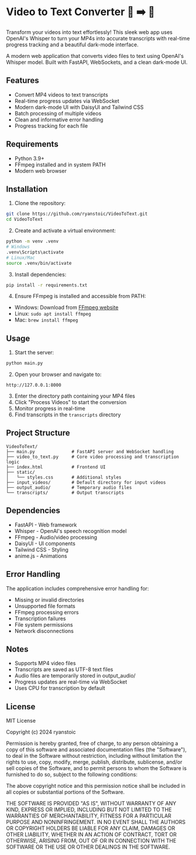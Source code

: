 # Video to Text Converter 🎥 ➡️ 📝

Transform your videos into text effortlessly! This sleek web app uses OpenAI's Whisper to turn your MP4s into accurate transcripts with real-time progress tracking and a beautiful dark-mode interface.

A modern web application that converts video files to text using OpenAI's Whisper model. Built with FastAPI, WebSockets, and a clean dark-mode UI.

## Features

- Convert MP4 videos to text transcripts
- Real-time progress updates via WebSocket
- Modern dark-mode UI with DaisyUI and Tailwind CSS
- Batch processing of multiple videos
- Clean and informative error handling
- Progress tracking for each file

## Requirements

- Python 3.9+
- FFmpeg installed and in system PATH
- Modern web browser

## Installation

1. Clone the repository:
```bash
git clone https://github.com/ryanstoic/VideoToText.git
cd VideoToText
```

2. Create and activate a virtual environment:
```bash
python -m venv .venv
# Windows
.venv\Scripts\activate
# Linux/Mac
source .venv/bin/activate
```

3. Install dependencies:
```bash
pip install -r requirements.txt
```

4. Ensure FFmpeg is installed and accessible from PATH:
- Windows: Download from [FFmpeg website](https://ffmpeg.org/download.html)
- Linux: `sudo apt install ffmpeg`
- Mac: `brew install ffmpeg`

## Usage

1. Start the server:
```bash
python main.py
```

2. Open your browser and navigate to:
```
http://127.0.0.1:8000
```

3. Enter the directory path containing your MP4 files
4. Click "Process Videos" to start the conversion
5. Monitor progress in real-time
6. Find transcripts in the `transcripts` directory

## Project Structure

```
VideoToText/
├── main.py              # FastAPI server and WebSocket handling
├── video_to_text.py     # Core video processing and transcription logic
├── index.html           # Frontend UI
├── static/             
│   └── styles.css       # Additional styles
├── input_videos/        # Default directory for input videos
├── output_audio/        # Temporary audio files
└── transcripts/         # Output transcripts
```

## Dependencies

- FastAPI - Web framework
- Whisper - OpenAI's speech recognition model
- FFmpeg - Audio/video processing
- DaisyUI - UI components
- Tailwind CSS - Styling
- anime.js - Animations

## Error Handling

The application includes comprehensive error handling for:
- Missing or invalid directories
- Unsupported file formats
- FFmpeg processing errors
- Transcription failures
- File system permissions
- Network disconnections

## Notes

- Supports MP4 video files
- Transcripts are saved as UTF-8 text files
- Audio files are temporarily stored in output_audio/
- Progress updates are real-time via WebSocket
- Uses CPU for transcription by default

## License

MIT License

Copyright (c) 2024 ryanstoic

Permission is hereby granted, free of charge, to any person obtaining a copy
of this software and associated documentation files (the "Software"), to deal
in the Software without restriction, including without limitation the rights
to use, copy, modify, merge, publish, distribute, sublicense, and/or sell
copies of the Software, and to permit persons to whom the Software is
furnished to do so, subject to the following conditions:

The above copyright notice and this permission notice shall be included in all
copies or substantial portions of the Software.

THE SOFTWARE IS PROVIDED "AS IS", WITHOUT WARRANTY OF ANY KIND, EXPRESS OR
IMPLIED, INCLUDING BUT NOT LIMITED TO THE WARRANTIES OF MERCHANTABILITY,
FITNESS FOR A PARTICULAR PURPOSE AND NONINFRINGEMENT. IN NO EVENT SHALL THE
AUTHORS OR COPYRIGHT HOLDERS BE LIABLE FOR ANY CLAIM, DAMAGES OR OTHER
LIABILITY, WHETHER IN AN ACTION OF CONTRACT, TORT OR OTHERWISE, ARISING FROM,
OUT OF OR IN CONNECTION WITH THE SOFTWARE OR THE USE OR OTHER DEALINGS IN THE
SOFTWARE. 